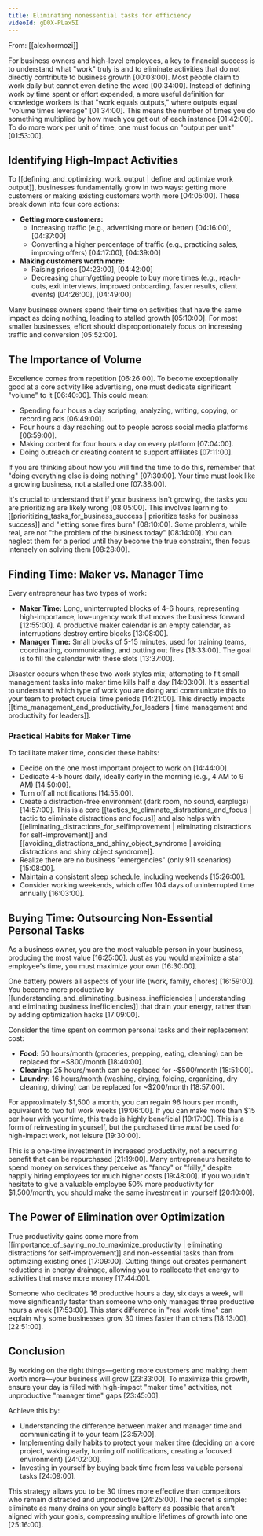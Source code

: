```yaml
---
title: Eliminating nonessential tasks for efficiency
videoId: gD0X-PLax5I
---
```


From: [[alexhormozi]] <br/> 

For business owners and high-level employees, a key to financial success is to understand what "work" truly is and to eliminate activities that do not directly contribute to business growth <a class="yt-timestamp" data-t="00:03:00">[00:03:00]</a>. Most people claim to work daily but cannot even define the word <a class="yt-timestamp" data-t="00:34:00">[00:34:00]</a>. Instead of defining work by time spent or effort expended, a more useful definition for knowledge workers is that "work equals outputs," where outputs equal "volume times leverage" <a class="yt-timestamp" data-t="01:34:00">[01:34:00]</a>. This means the number of times you do something multiplied by how much you get out of each instance <a class="yt-timestamp" data-t="01:42:00">[01:42:00]</a>. To do more work per unit of time, one must focus on "output per unit" <a class="yt-timestamp" data-t="01:53:00">[01:53:00]</a>.

## Identifying High-Impact Activities

To [[defining_and_optimizing_work_output | define and optimize work output]], businesses fundamentally grow in two ways: getting more customers or making existing customers worth more <a class="yt-timestamp" data-t="04:05:00">[04:05:00]</a>. These break down into four core actions:

*   **Getting more customers:**
    *   Increasing traffic (e.g., advertising more or better) <a class="yt-timestamp" data-t="04:16:00">[04:16:00]</a>, <a class="yt-timestamp" data-t="04:37:00">[04:37:00]</a>
    *   Converting a higher percentage of traffic (e.g., practicing sales, improving offers) <a class="yt-timestamp" data-t="04:17:00">[04:17:00]</a>, <a class="yt-timestamp" data-t="04:39:00">[04:39:00]</a>
*   **Making customers worth more:**
    *   Raising prices <a class="yt-timestamp" data-t="04:23:00">[04:23:00]</a>, <a class="yt-timestamp" data-t="04:42:00">[04:42:00]</a>
    *   Decreasing churn/getting people to buy more times (e.g., reach-outs, exit interviews, improved onboarding, faster results, client events) <a class="yt-timestamp" data-t="04:26:00">[04:26:00]</a>, <a class="yt-timestamp" data-t="04:49:00">[04:49:00]</a>

Many business owners spend their time on activities that have the same impact as doing nothing, leading to stalled growth <a class="yt-timestamp" data-t="05:10:00">[05:10:00]</a>. For most smaller businesses, effort should disproportionately focus on increasing traffic and conversion <a class="yt-timestamp" data-t="05:52:00">[05:52:00]</a>.

## The Importance of Volume

Excellence comes from repetition <a class="yt-timestamp" data-t="06:26:00">[06:26:00]</a>. To become exceptionally good at a core activity like advertising, one must dedicate significant "volume" to it <a class="yt-timestamp" data-t="06:40:00">[06:40:00]</a>. This could mean:

*   Spending four hours a day scripting, analyzing, writing, copying, or recording ads <a class="yt-timestamp" data-t="06:49:00">[06:49:00]</a>.
*   Four hours a day reaching out to people across social media platforms <a class="yt-timestamp" data-t="06:59:00">[06:59:00]</a>.
*   Making content for four hours a day on every platform <a class="yt-timestamp" data-t="07:04:00">[07:04:00]</a>.
*   Doing outreach or creating content to support affiliates <a class="yt-timestamp" data-t="07:11:00">[07:11:00]</a>.

If you are thinking about how you will find the time to do this, remember that "doing everything else is doing nothing" <a class="yt-timestamp" data-t="07:30:00">[07:30:00]</a>. Your time must look like a growing business, not a stalled one <a class="yt-timestamp" data-t="07:38:00">[07:38:00]</a>.

It's crucial to understand that if your business isn't growing, the tasks you are prioritizing are likely wrong <a class="yt-timestamp" data-t="08:05:00">[08:05:00]</a>. This involves learning to [[prioritizing_tasks_for_business_success | prioritize tasks for business success]] and "letting some fires burn" <a class="yt-timestamp" data-t="08:10:00">[08:10:00]</a>. Some problems, while real, are not "the problem of the business today" <a class="yt-timestamp" data-t="08:14:00">[08:14:00]</a>. You can neglect them for a period until they become the true constraint, then focus intensely on solving them <a class="yt-timestamp" data-t="08:28:00">[08:28:00]</a>.

## Finding Time: Maker vs. Manager Time

Every entrepreneur has two types of work:
*   **Maker Time:** Long, uninterrupted blocks of 4-6 hours, representing high-importance, low-urgency work that moves the business forward <a class="yt-timestamp" data-t="12:55:00">[12:55:00]</a>. A productive maker calendar is an empty calendar, as interruptions destroy entire blocks <a class="yt-timestamp" data-t="13:08:00">[13:08:00]</a>.
*   **Manager Time:** Small blocks of 5-15 minutes, used for training teams, coordinating, communicating, and putting out fires <a class="yt-timestamp" data-t="13:33:00">[13:33:00]</a>. The goal is to fill the calendar with these slots <a class="yt-timestamp" data-t="13:37:00">[13:37:00]</a>.

Disaster occurs when these two work styles mix; attempting to fit small management tasks into maker time kills half a day <a class="yt-timestamp" data-t="14:03:00">[14:03:00]</a>. It's essential to understand which type of work you are doing and communicate this to your team to protect crucial time periods <a class="yt-timestamp" data-t="14:21:00">[14:21:00]</a>. This directly impacts [[time_management_and_productivity_for_leaders | time management and productivity for leaders]].

### Practical Habits for Maker Time

To facilitate maker time, consider these habits:
*   Decide on the one most important project to work on <a class="yt-timestamp" data-t="14:44:00">[14:44:00]</a>.
*   Dedicate 4-5 hours daily, ideally early in the morning (e.g., 4 AM to 9 AM) <a class="yt-timestamp" data-t="14:50:00">[14:50:00]</a>.
*   Turn off all notifications <a class="yt-timestamp" data-t="14:55:00">[14:55:00]</a>.
*   Create a distraction-free environment (dark room, no sound, earplugs) <a class="yt-timestamp" data-t="14:57:00">[14:57:00]</a>. This is a core [[tactics_to_eliminate_distractions_and_focus | tactic to eliminate distractions and focus]] and also helps with [[eliminating_distractions_for_selfimprovement | eliminating distractions for self-improvement]] and [[avoiding_distractions_and_shiny_object_syndrome | avoiding distractions and shiny object syndrome]].
*   Realize there are no business "emergencies" (only 911 scenarios) <a class="yt-timestamp" data-t="15:08:00">[15:08:00]</a>.
*   Maintain a consistent sleep schedule, including weekends <a class="yt-timestamp" data-t="15:26:00">[15:26:00]</a>.
*   Consider working weekends, which offer 104 days of uninterrupted time annually <a class="yt-timestamp" data-t="16:03:00">[16:03:00]</a>.

## Buying Time: Outsourcing Non-Essential Personal Tasks

As a business owner, you are the most valuable person in your business, producing the most value <a class="yt-timestamp" data-t="16:25:00">[16:25:00]</a>. Just as you would maximize a star employee's time, you must maximize your own <a class="yt-timestamp" data-t="16:30:00">[16:30:00]</a>.

One battery powers all aspects of your life (work, family, chores) <a class="yt-timestamp" data-t="16:59:00">[16:59:00]</a>. You become more productive by [[understanding_and_eliminating_business_inefficiencies | understanding and eliminating business inefficiencies]] that drain your energy, rather than by adding optimization hacks <a class="yt-timestamp" data-t="17:09:00">[17:09:00]</a>.

Consider the time spent on common personal tasks and their replacement cost:
*   **Food:** 50 hours/month (groceries, prepping, eating, cleaning) can be replaced for ~$800/month <a class="yt-timestamp" data-t="18:40:00">[18:40:00]</a>.
*   **Cleaning:** 25 hours/month can be replaced for ~$500/month <a class="yt-timestamp" data-t="18:51:00">[18:51:00]</a>.
*   **Laundry:** 16 hours/month (washing, drying, folding, organizing, dry cleaning, driving) can be replaced for ~$200/month <a class="yt-timestamp" data-t="18:57:00">[18:57:00]</a>.

For approximately $1,500 a month, you can regain 96 hours per month, equivalent to two full work weeks <a class="yt-timestamp" data-t="19:06:00">[19:06:00]</a>. If you can make more than $15 per hour with your time, this trade is highly beneficial <a class="yt-timestamp" data-t="19:17:00">[19:17:00]</a>. This is a form of reinvesting in yourself, but the purchased time *must* be used for high-impact work, not leisure <a class="yt-timestamp" data-t="19:30:00">[19:30:00]</a>.

This is a one-time investment in increased productivity, not a recurring benefit that can be repurchased <a class="yt-timestamp" data-t="21:19:00">[21:19:00]</a>. Many entrepreneurs hesitate to spend money on services they perceive as "fancy" or "frilly," despite happily hiring employees for much higher costs <a class="yt-timestamp" data-t="19:48:00">[19:48:00]</a>. If you wouldn't hesitate to give a valuable employee 50% more productivity for $1,500/month, you should make the same investment in yourself <a class="yt-timestamp" data-t="20:10:00">[20:10:00]</a>.

## The Power of Elimination over Optimization

True productivity gains come more from [[importance_of_saying_no_to_maximize_productivity | eliminating distractions for self-improvement]] and non-essential tasks than from optimizing existing ones <a class="yt-timestamp" data-t="17:09:00">[17:09:00]</a>. Cutting things out creates permanent reductions in energy drainage, allowing you to reallocate that energy to activities that make more money <a class="yt-timestamp" data-t="17:44:00">[17:44:00]</a>.

Someone who dedicates 16 productive hours a day, six days a week, will move significantly faster than someone who only manages three productive hours a week <a class="yt-timestamp" data-t="17:53:00">[17:53:00]</a>. This stark difference in "real work time" can explain why some businesses grow 30 times faster than others <a class="yt-timestamp" data-t="18:13:00">[18:13:00]</a>, <a class="yt-timestamp" data-t="22:51:00">[22:51:00]</a>.

## Conclusion

By working on the right things—getting more customers and making them worth more—your business will grow <a class="yt-timestamp" data-t="23:33:00">[23:33:00]</a>. To maximize this growth, ensure your day is filled with high-impact "maker time" activities, not unproductive "manager time" gaps <a class="yt-timestamp" data-t="23:45:00">[23:45:00]</a>.

Achieve this by:
*   Understanding the difference between maker and manager time and communicating it to your team <a class="yt-timestamp" data-t="23:57:00">[23:57:00]</a>.
*   Implementing daily habits to protect your maker time (deciding on a core project, waking early, turning off notifications, creating a focused environment) <a class="yt-timestamp" data-t="24:02:00">[24:02:00]</a>.
*   Investing in yourself by buying back time from less valuable personal tasks <a class="yt-timestamp" data-t="24:09:00">[24:09:00]</a>.

This strategy allows you to be 30 times more effective than competitors who remain distracted and unproductive <a class="yt-timestamp" data-t="24:25:00">[24:25:00]</a>. The secret is simple: eliminate as many drains on your single battery as possible that aren't aligned with your goals, compressing multiple lifetimes of growth into one <a class="yt-timestamp" data-t="25:16:00">[25:16:00]</a>.